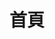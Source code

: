 ---
title: "首頁"
translationKey: "home"
description: "住在澳洲的 Zakk，以中英雙語記錄 Gentoo、設計實驗、與 Paper 的遠距生活。"
---